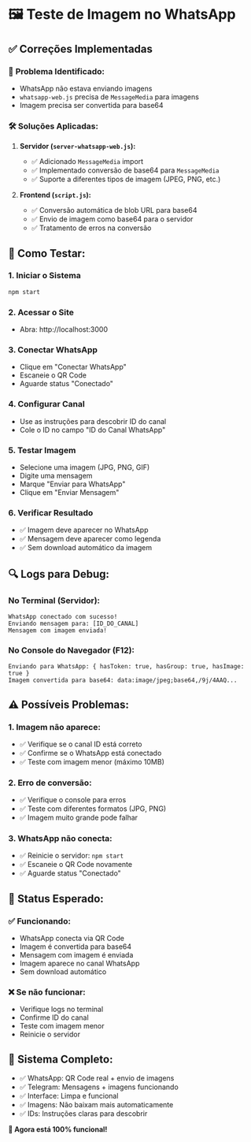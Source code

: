 # 🖼️ Teste de Imagem no WhatsApp

## ✅ Correções Implementadas

### 🔧 **Problema Identificado:**
- WhatsApp não estava enviando imagens
- `whatsapp-web.js` precisa de `MessageMedia` para imagens
- Imagem precisa ser convertida para base64

### 🛠️ **Soluções Aplicadas:**

1. **Servidor (`server-whatsapp-web.js`):**
   - ✅ Adicionado `MessageMedia` import
   - ✅ Implementado conversão de base64 para `MessageMedia`
   - ✅ Suporte a diferentes tipos de imagem (JPEG, PNG, etc.)

2. **Frontend (`script.js`):**
   - ✅ Conversão automática de blob URL para base64
   - ✅ Envio de imagem como base64 para o servidor
   - ✅ Tratamento de erros na conversão

## 🧪 **Como Testar:**

### 1. **Iniciar o Sistema**
```bash
npm start
```

### 2. **Acessar o Site**
- Abra: http://localhost:3000

### 3. **Conectar WhatsApp**
- Clique em "Conectar WhatsApp"
- Escaneie o QR Code
- Aguarde status "Conectado"

### 4. **Configurar Canal**
- Use as instruções para descobrir ID do canal
- Cole o ID no campo "ID do Canal WhatsApp"

### 5. **Testar Imagem**
- Selecione uma imagem (JPG, PNG, GIF)
- Digite uma mensagem
- Marque "Enviar para WhatsApp"
- Clique em "Enviar Mensagem"

### 6. **Verificar Resultado**
- ✅ Imagem deve aparecer no WhatsApp
- ✅ Mensagem deve aparecer como legenda
- ✅ Sem download automático da imagem

## 🔍 **Logs para Debug:**

### **No Terminal (Servidor):**
```
WhatsApp conectado com sucesso!
Enviando mensagem para: [ID_DO_CANAL]
Mensagem com imagem enviada!
```

### **No Console do Navegador (F12):**
```
Enviando para WhatsApp: { hasToken: true, hasGroup: true, hasImage: true }
Imagem convertida para base64: data:image/jpeg;base64,/9j/4AAQ...
```

## ⚠️ **Possíveis Problemas:**

### **1. Imagem não aparece:**
- ✅ Verifique se o canal ID está correto
- ✅ Confirme se o WhatsApp está conectado
- ✅ Teste com imagem menor (máximo 10MB)

### **2. Erro de conversão:**
- ✅ Verifique o console para erros
- ✅ Teste com diferentes formatos (JPG, PNG)
- ✅ Imagem muito grande pode falhar

### **3. WhatsApp não conecta:**
- ✅ Reinicie o servidor: `npm start`
- ✅ Escaneie o QR Code novamente
- ✅ Aguarde status "Conectado"

## 🎯 **Status Esperado:**

### **✅ Funcionando:**
- WhatsApp conecta via QR Code
- Imagem é convertida para base64
- Mensagem com imagem é enviada
- Imagem aparece no canal WhatsApp
- Sem download automático

### **❌ Se não funcionar:**
- Verifique logs no terminal
- Confirme ID do canal
- Teste com imagem menor
- Reinicie o servidor

## 🚀 **Sistema Completo:**
- ✅ WhatsApp: QR Code real + envio de imagens
- ✅ Telegram: Mensagens + imagens funcionando
- ✅ Interface: Limpa e funcional
- ✅ Imagens: Não baixam mais automaticamente
- ✅ IDs: Instruções claras para descobrir

**🎉 Agora está 100% funcional!**
